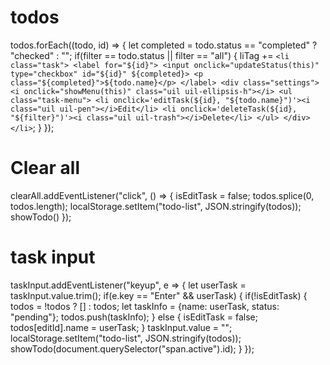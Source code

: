 # todos
todos.forEach((todo, id) => {
    let completed = todo.status == "completed" ? "checked" : "";
    if(filter == todo.status || filter == "all") {
        liTag += `<li class="task">
                    <label for="${id}">
                        <input onclick="updateStatus(this)" type="checkbox" id="${id}" ${completed}>
                        <p class="${completed}">${todo.name}</p>
                    </label>
                    <div class="settings">
                        <i onclick="showMenu(this)" class="uil uil-ellipsis-h"></i>
                        <ul class="task-menu">
                            <li onclick='editTask(${id}, "${todo.name}")'><i class="uil uil-pen"></i>Edit</li>
                            <li onclick='deleteTask(${id}, "${filter}")'><i class="uil uil-trash"></i>Delete</li>
                        </ul>
                    </div>
                </li>`;
    }
});

# Clear all
clearAll.addEventListener("click", () => {
    isEditTask = false;
    todos.splice(0, todos.length);
    localStorage.setItem("todo-list", JSON.stringify(todos));
    showTodo()
});

# task input
taskInput.addEventListener("keyup", e => {
    let userTask = taskInput.value.trim();
    if(e.key == "Enter" && userTask) {
        if(!isEditTask) {
            todos = !todos ? [] : todos;
            let taskInfo = {name: userTask, status: "pending"};
            todos.push(taskInfo);
        } else {
            isEditTask = false;
            todos[editId].name = userTask;
        }
        taskInput.value = "";
        localStorage.setItem("todo-list", JSON.stringify(todos));
        showTodo(document.querySelector("span.active").id);
    }
});
